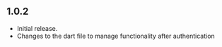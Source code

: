 ## 1.0.2

* Initial release.
* Changes to the dart file to manage functionality after authentication
